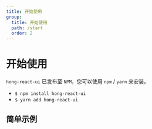 ```yaml
---
title: 开始使用
group:
  title: 开始使用
  path: /start
  order: 2
---
```


# 开始使用

`hong-react-ui` 已发布至 `NPM`，您可以使用 `npm` / `yarn` 来安装。

- `$ npm install hong-react-ui`
- `$ yarn add hong-react-ui`

## 简单示例

<code src="../src/button/demo/base"></code>
